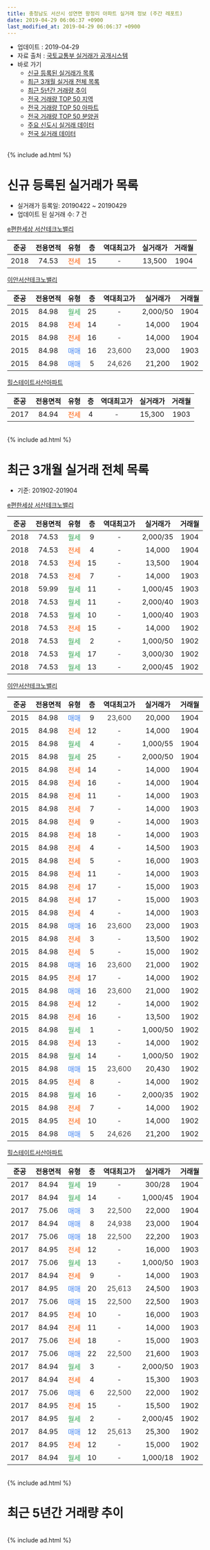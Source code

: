 ```yaml
---
title: 충청남도 서산시 성연면 왕정리 아파트 실거래 정보 (주간 레포트)
date: 2019-04-29 06:06:37 +0900
last_modified_at: 2019-04-29 06:06:37 +0900
---
```


* 업데이트 : 2019-04-29
* 자료 출처 : [국토교통부 실거래가 공개시스템](http://rt.molit.go.kr)
* 바로 가기
    * [신규 등록된 실거래가 목록](#신규-등록된-실거래가-목록)
    * [최근 3개월 실거래 전체 목록](#최근-3개월-실거래-전체-목록)
    * [최근 5년간 거래량 추이](#최근-5년간-거래량-추이)
    * [전국 거래량 TOP 50 지역](https://inasie.github.io/apt-trade-info/최근-3개월-전국에서-가장-거래가-많이-발생한-지역)
    * [전국 거래량 TOP 50 아파트](https://inasie.github.io/apt-trade-info/최근-3개월-전국에서-가장-거래가-많이-발생한-아파트)
    * [전국 거래량 TOP 50 분양권](https://inasie.github.io/apt-trade-info/최근-3개월-전국에서-가장-거래가-많이-발생한-분양권)
    * [주요 신도시 실거래 데이터](https://inasie.github.io/apt-trade-info/주요-신도시)
    * [전국 실거래 데이터](https://inasie.github.io/apt-trade-info/전국)
<br>
{% include ad.html %}
<br>

# 신규 등록된 실거래가 목록
* 실거래가 등록일: 20190422 ~ 20190429
* 업데이트 된 실거래 수: 7 건


[e편한세상 서산테크노밸리](https://search.naver.com/search.naver?query=%EC%B6%A9%EC%B2%AD%EB%82%A8%EB%8F%84+%EC%84%9C%EC%82%B0%EC%8B%9C+%EC%84%B1%EC%97%B0%EB%A9%B4+%EC%99%95%EC%A0%95%EB%A6%AC+e%ED%8E%B8%ED%95%9C%EC%84%B8%EC%83%81+%EC%84%9C%EC%82%B0%ED%85%8C%ED%81%AC%EB%85%B8%EB%B0%B8%EB%A6%AC)

|준공|전용면적|유형|층|역대최고가|실거래가|거래월|
|:---:|:---:|:---:|:---:|:---:|:---:|:---:|
|2018|74.53|<span style="color:#ff5a00">전세</span>|15|<span style="color:#444444">-</span>|13,500|1904|

[이안서산테크노밸리](https://search.naver.com/search.naver?query=%EC%B6%A9%EC%B2%AD%EB%82%A8%EB%8F%84+%EC%84%9C%EC%82%B0%EC%8B%9C+%EC%84%B1%EC%97%B0%EB%A9%B4+%EC%99%95%EC%A0%95%EB%A6%AC+%EC%9D%B4%EC%95%88%EC%84%9C%EC%82%B0%ED%85%8C%ED%81%AC%EB%85%B8%EB%B0%B8%EB%A6%AC)

|준공|전용면적|유형|층|역대최고가|실거래가|거래월|
|:---:|:---:|:---:|:---:|:---:|:---:|:---:|
|2015|84.98|<span style="color:#34a853">월세</span>|25|<span style="color:#444444">-</span>|2,000/50|1904|
|2015|84.98|<span style="color:#ff5a00">전세</span>|14|<span style="color:#444444">-</span>|14,000|1904|
|2015|84.98|<span style="color:#ff5a00">전세</span>|16|<span style="color:#444444">-</span>|14,000|1904|
|2015|84.98|<span style="color:#4285f3">매매</span>|16|<span style="color:#444444">23,600</span>|23,000|1903|
|2015|84.98|<span style="color:#4285f3">매매</span>|5|<span style="color:#444444">24,626</span>|21,200|1902|

[힐스테이트서산아파트](https://search.naver.com/search.naver?query=%EC%B6%A9%EC%B2%AD%EB%82%A8%EB%8F%84+%EC%84%9C%EC%82%B0%EC%8B%9C+%EC%84%B1%EC%97%B0%EB%A9%B4+%EC%99%95%EC%A0%95%EB%A6%AC+%ED%9E%90%EC%8A%A4%ED%85%8C%EC%9D%B4%ED%8A%B8%EC%84%9C%EC%82%B0%EC%95%84%ED%8C%8C%ED%8A%B8)

|준공|전용면적|유형|층|역대최고가|실거래가|거래월|
|:---:|:---:|:---:|:---:|:---:|:---:|:---:|
|2017|84.94|<span style="color:#ff5a00">전세</span>|4|<span style="color:#444444">-</span>|15,300|1903|


<br>
{% include ad.html %}
<br>

# 최근 3개월 실거래 전체 목록
* 기준: 201902-201904


[e편한세상 서산테크노밸리](https://search.naver.com/search.naver?query=%EC%B6%A9%EC%B2%AD%EB%82%A8%EB%8F%84+%EC%84%9C%EC%82%B0%EC%8B%9C+%EC%84%B1%EC%97%B0%EB%A9%B4+%EC%99%95%EC%A0%95%EB%A6%AC+e%ED%8E%B8%ED%95%9C%EC%84%B8%EC%83%81+%EC%84%9C%EC%82%B0%ED%85%8C%ED%81%AC%EB%85%B8%EB%B0%B8%EB%A6%AC)

|준공|전용면적|유형|층|역대최고가|실거래가|거래월|
|:---:|:---:|:---:|:---:|:---:|:---:|:---:|
|2018|74.53|<span style="color:#34a853">월세</span>|9|<span style="color:#444444">-</span>|2,000/35|1904|
|2018|74.53|<span style="color:#ff5a00">전세</span>|4|<span style="color:#444444">-</span>|14,000|1904|
|2018|74.53|<span style="color:#ff5a00">전세</span>|15|<span style="color:#444444">-</span>|13,500|1904|
|2018|74.53|<span style="color:#ff5a00">전세</span>|7|<span style="color:#444444">-</span>|14,000|1903|
|2018|59.99|<span style="color:#34a853">월세</span>|11|<span style="color:#444444">-</span>|1,000/45|1903|
|2018|74.53|<span style="color:#34a853">월세</span>|11|<span style="color:#444444">-</span>|2,000/40|1903|
|2018|74.53|<span style="color:#34a853">월세</span>|10|<span style="color:#444444">-</span>|1,000/40|1903|
|2018|74.53|<span style="color:#ff5a00">전세</span>|15|<span style="color:#444444">-</span>|14,000|1902|
|2018|74.53|<span style="color:#34a853">월세</span>|2|<span style="color:#444444">-</span>|1,000/50|1902|
|2018|74.53|<span style="color:#34a853">월세</span>|17|<span style="color:#444444">-</span>|3,000/30|1902|
|2018|74.53|<span style="color:#34a853">월세</span>|13|<span style="color:#444444">-</span>|2,000/45|1902|

[이안서산테크노밸리](https://search.naver.com/search.naver?query=%EC%B6%A9%EC%B2%AD%EB%82%A8%EB%8F%84+%EC%84%9C%EC%82%B0%EC%8B%9C+%EC%84%B1%EC%97%B0%EB%A9%B4+%EC%99%95%EC%A0%95%EB%A6%AC+%EC%9D%B4%EC%95%88%EC%84%9C%EC%82%B0%ED%85%8C%ED%81%AC%EB%85%B8%EB%B0%B8%EB%A6%AC)

|준공|전용면적|유형|층|역대최고가|실거래가|거래월|
|:---:|:---:|:---:|:---:|:---:|:---:|:---:|
|2015|84.98|<span style="color:#4285f3">매매</span>|9|<span style="color:#444444">23,600</span>|20,000|1904|
|2015|84.98|<span style="color:#ff5a00">전세</span>|12|<span style="color:#444444">-</span>|14,000|1904|
|2015|84.98|<span style="color:#34a853">월세</span>|4|<span style="color:#444444">-</span>|1,000/55|1904|
|2015|84.98|<span style="color:#34a853">월세</span>|25|<span style="color:#444444">-</span>|2,000/50|1904|
|2015|84.98|<span style="color:#ff5a00">전세</span>|14|<span style="color:#444444">-</span>|14,000|1904|
|2015|84.98|<span style="color:#ff5a00">전세</span>|16|<span style="color:#444444">-</span>|14,000|1904|
|2015|84.98|<span style="color:#ff5a00">전세</span>|11|<span style="color:#444444">-</span>|14,000|1903|
|2015|84.98|<span style="color:#ff5a00">전세</span>|7|<span style="color:#444444">-</span>|14,000|1903|
|2015|84.98|<span style="color:#ff5a00">전세</span>|9|<span style="color:#444444">-</span>|14,000|1903|
|2015|84.98|<span style="color:#ff5a00">전세</span>|18|<span style="color:#444444">-</span>|14,000|1903|
|2015|84.98|<span style="color:#ff5a00">전세</span>|4|<span style="color:#444444">-</span>|14,500|1903|
|2015|84.98|<span style="color:#ff5a00">전세</span>|5|<span style="color:#444444">-</span>|16,000|1903|
|2015|84.98|<span style="color:#ff5a00">전세</span>|11|<span style="color:#444444">-</span>|14,000|1903|
|2015|84.98|<span style="color:#ff5a00">전세</span>|17|<span style="color:#444444">-</span>|15,000|1903|
|2015|84.98|<span style="color:#ff5a00">전세</span>|17|<span style="color:#444444">-</span>|15,000|1903|
|2015|84.98|<span style="color:#ff5a00">전세</span>|4|<span style="color:#444444">-</span>|14,000|1903|
|2015|84.98|<span style="color:#4285f3">매매</span>|16|<span style="color:#444444">23,600</span>|23,000|1903|
|2015|84.98|<span style="color:#ff5a00">전세</span>|3|<span style="color:#444444">-</span>|13,500|1902|
|2015|84.98|<span style="color:#ff5a00">전세</span>|5|<span style="color:#444444">-</span>|15,000|1902|
|2015|84.98|<span style="color:#4285f3">매매</span>|16|<span style="color:#444444">23,600</span>|21,000|1902|
|2015|84.95|<span style="color:#ff5a00">전세</span>|17|<span style="color:#444444">-</span>|14,000|1902|
|2015|84.98|<span style="color:#4285f3">매매</span>|16|<span style="color:#444444">23,600</span>|21,000|1902|
|2015|84.98|<span style="color:#ff5a00">전세</span>|12|<span style="color:#444444">-</span>|14,000|1902|
|2015|84.98|<span style="color:#ff5a00">전세</span>|16|<span style="color:#444444">-</span>|13,500|1902|
|2015|84.98|<span style="color:#34a853">월세</span>|1|<span style="color:#444444">-</span>|1,000/50|1902|
|2015|84.98|<span style="color:#ff5a00">전세</span>|13|<span style="color:#444444">-</span>|14,000|1902|
|2015|84.98|<span style="color:#34a853">월세</span>|14|<span style="color:#444444">-</span>|1,000/50|1902|
|2015|84.98|<span style="color:#4285f3">매매</span>|15|<span style="color:#444444">23,600</span>|20,430|1902|
|2015|84.95|<span style="color:#ff5a00">전세</span>|8|<span style="color:#444444">-</span>|14,000|1902|
|2015|84.98|<span style="color:#34a853">월세</span>|16|<span style="color:#444444">-</span>|2,000/35|1902|
|2015|84.98|<span style="color:#ff5a00">전세</span>|7|<span style="color:#444444">-</span>|14,000|1902|
|2015|84.95|<span style="color:#ff5a00">전세</span>|10|<span style="color:#444444">-</span>|14,000|1902|
|2015|84.98|<span style="color:#4285f3">매매</span>|5|<span style="color:#444444">24,626</span>|21,200|1902|


<script async src="//pagead2.googlesyndication.com/pagead/js/adsbygoogle.js"></script>
<!-- 기본 -->
<ins class="adsbygoogle"
     style="display:block"
     data-ad-client="ca-pub-2446590836940007"
     data-ad-slot="1659523306"
     data-ad-format="auto"
     data-full-width-responsive="true"></ins>
<script>
(adsbygoogle = window.adsbygoogle || []).push({});
</script>


[힐스테이트서산아파트](https://search.naver.com/search.naver?query=%EC%B6%A9%EC%B2%AD%EB%82%A8%EB%8F%84+%EC%84%9C%EC%82%B0%EC%8B%9C+%EC%84%B1%EC%97%B0%EB%A9%B4+%EC%99%95%EC%A0%95%EB%A6%AC+%ED%9E%90%EC%8A%A4%ED%85%8C%EC%9D%B4%ED%8A%B8%EC%84%9C%EC%82%B0%EC%95%84%ED%8C%8C%ED%8A%B8)

|준공|전용면적|유형|층|역대최고가|실거래가|거래월|
|:---:|:---:|:---:|:---:|:---:|:---:|:---:|
|2017|84.94|<span style="color:#34a853">월세</span>|19|<span style="color:#444444">-</span>|300/28|1904|
|2017|84.94|<span style="color:#34a853">월세</span>|14|<span style="color:#444444">-</span>|1,000/45|1904|
|2017|75.06|<span style="color:#4285f3">매매</span>|3|<span style="color:#444444">22,500</span>|22,000|1904|
|2017|84.94|<span style="color:#4285f3">매매</span>|8|<span style="color:#444444">24,938</span>|23,000|1904|
|2017|75.06|<span style="color:#4285f3">매매</span>|18|<span style="color:#444444">22,500</span>|22,200|1903|
|2017|84.95|<span style="color:#ff5a00">전세</span>|12|<span style="color:#444444">-</span>|16,000|1903|
|2017|75.06|<span style="color:#34a853">월세</span>|13|<span style="color:#444444">-</span>|1,000/50|1903|
|2017|84.94|<span style="color:#ff5a00">전세</span>|9|<span style="color:#444444">-</span>|14,000|1903|
|2017|84.95|<span style="color:#4285f3">매매</span>|20|<span style="color:#444444">25,613</span>|24,500|1903|
|2017|75.06|<span style="color:#4285f3">매매</span>|15|<span style="color:#444444">22,500</span>|22,500|1903|
|2017|84.95|<span style="color:#ff5a00">전세</span>|10|<span style="color:#444444">-</span>|16,000|1903|
|2017|84.94|<span style="color:#ff5a00">전세</span>|11|<span style="color:#444444">-</span>|14,000|1903|
|2017|75.06|<span style="color:#ff5a00">전세</span>|18|<span style="color:#444444">-</span>|15,000|1903|
|2017|75.06|<span style="color:#4285f3">매매</span>|22|<span style="color:#444444">22,500</span>|21,600|1903|
|2017|84.94|<span style="color:#34a853">월세</span>|3|<span style="color:#444444">-</span>|2,000/50|1903|
|2017|84.94|<span style="color:#ff5a00">전세</span>|4|<span style="color:#444444">-</span>|15,300|1903|
|2017|75.06|<span style="color:#4285f3">매매</span>|6|<span style="color:#444444">22,500</span>|22,000|1902|
|2017|84.95|<span style="color:#ff5a00">전세</span>|15|<span style="color:#444444">-</span>|15,500|1902|
|2017|84.95|<span style="color:#34a853">월세</span>|2|<span style="color:#444444">-</span>|2,000/45|1902|
|2017|84.95|<span style="color:#4285f3">매매</span>|12|<span style="color:#444444">25,613</span>|25,300|1902|
|2017|84.95|<span style="color:#ff5a00">전세</span>|12|<span style="color:#444444">-</span>|15,000|1902|
|2017|84.94|<span style="color:#34a853">월세</span>|10|<span style="color:#444444">-</span>|1,000/18|1902|


<br>
{% include ad.html %}
<br>

# 최근 5년간 거래량 추이


<div style="width:100%;">
    <canvas id="deal_progress" height="200"></canvas>
</div>

<script>
new Chart(document.getElementById("deal_progress"), {
    type: 'line',
    data: {
        labels: ['201404','201405','201406','201407','201408','201409','201410','201411','201412','201501','201502','201503','201504','201505','201506','201507','201508','201509','201510','201511','201512','201601','201602','201603','201604','201605','201606','201607','201608','201609','201610','201611','201612','201701','201702','201703','201704','201705','201706','201707','201708','201709','201710','201711','201712','201801','201802','201803','201804','201805','201806','201807','201808','201809','201810','201811','201812','201901','201902','201903','201904'],
        datasets: [{
            label: '매매',
            pointRadius: 1,
            data: [0, 0, 0, 0, 0, 0, 0, 0, 0, 0, 0, 0, 0, 0, 0, 0, 0, 0, 0, 0, 0, 1, 1, 3, 1, 0, 0, 3, 1, 0, 9, 5, 8, 3, 3, 4, 2, 6, 2, 2, 1, 2, 0, 1, 2, 19, 11, 22, 16, 5, 7, 5, 8, 6, 6, 7, 5, 6, 6, 5, 3],
            borderColor: "rgba(255, 201, 14, 1)",
            backgroundColor: "rgba(255, 201, 14, 0.5)",
            fill: false,
            lineTension: 0
        },{
            label: '전월세',
            pointRadius: 1,
            data: [0, 0, 0, 0, 0, 0, 0, 0, 0, 0, 0, 0, 0, 0, 0, 0, 4, 6, 8, 16, 18, 19, 25, 14, 9, 8, 7, 3, 5, 1, 2, 1, 5, 5, 6, 2, 3, 4, 5, 4, 4, 11, 22, 23, 30, 52, 41, 47, 40, 29, 21, 22, 22, 16, 18, 8, 13, 20, 20, 22, 10],
            borderColor: "rgba(0, 141, 185, 1)",
            backgroundColor: "rgba(0, 141, 185, 0.5)",
            fill: false,
            lineTension: 0
        }
        ]
    },
    options: {
        responsive: true,
        title: {
            display: false
        },
        tooltips: {
            mode: 'index',
            intersect: false
        },
        hover: {
            mode: 'nearest',
            intersect: true
        },
        scales: {
            xAxes: [{
                display: true,
                scaleLabel: {
                    display: true,
                    labelString: '년/월'
                }
            }],
            yAxes: [{
                display: true,
                ticks: {
                    suggestedMin: 0,
                },
                scaleLabel: {
                    display: true,
                    labelString: '실거래 수'
                }
            }]
        }
    }
});

</script>


<br>
{% include ad.html %}
<br>

